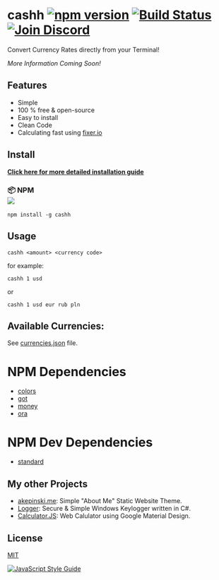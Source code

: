 # cashh [![npm version](https://badge.fury.io/js/cashh.svg)](https://www.npmjs.com/package/cashh) [![Build Status](https://travis-ci.org/xxczaki/cashh.svg?branch=master)](https://travis-ci.org/xxczaki/cashh) [![Join Discord](https://img.shields.io/badge/chat-discord-7289DA.svg)](https://discord.gg/5vkWGvY)

Convert Currency Rates directly from your Terminal! 

*More Information Coming Soon!*

## Features

- Simple
- 100 % free & open-source
- Easy to install
- Clean Code
- Calculating fast using [fixer.io](http://fixer.io/)

## Install

**[Click here for more detailed installation guide](https://github.com/xxczaki/cashh/wiki/Installation)**

### :package: NPM<br>![](https://badge.fury.io/js/cashh.svg)

```
npm install -g cashh
```

## Usage

```
cashh <amount> <currency code>
```

for example:

```
cashh 1 usd
```

or

```
cashh 1 usd eur rub pln
```

## Available Currencies:

See [currencies.json](https://github.com/xxczaki/cashh/blob/master/lib/currencies.json) file.

# NPM Dependencies

- [colors](https://www.npmjs.com/package/colors)
- [got](https://www.npmjs.com/package/got)
- [money](https://www.npmjs.com/package/money)
- [ora](https://www.npmjs.com/package/ora)

# NPM Dev Dependencies

- [standard](https://www.npmjs.com/package/standard)

## My other Projects

- [akepinski.me](https://github.com/xxczaki/akepinski.me): Simple "About Me" Static Website Theme.
- [Logger](https://github.com/xxczaki/logger): Secure & Simple Windows Keylogger written in C#.
- [Calculator.JS](https://github.com/xxczaki/calculator.js): Web Calulator using Google Material Design.

## License

[MIT](https://opensource.org/licenses/MIT)

[![JavaScript Style Guide](https://cdn.rawgit.com/standard/standard/master/badge.svg)](https://github.com/standard/standard)

